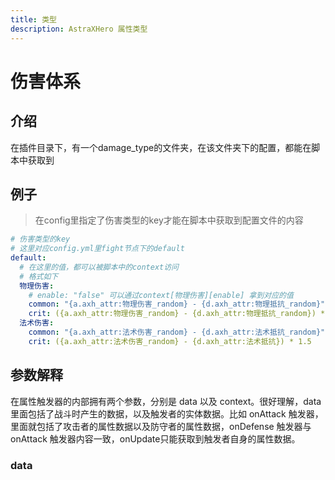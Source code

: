 ```yaml
---
title: 类型
description: AstraXHero 属性类型
---
```

# 伤害体系
## 介绍
在插件目录下，有一个damage_type的文件夹，在该文件夹下的配置，都能在脚本中获取到

## 例子
> 在config里指定了伤害类型的key才能在脚本中获取到配置文件的内容
```yaml
# 伤害类型的key
# 这里对应config.yml里fight节点下的default
default:  
  # 在这里的值，都可以被脚本中的context访问  
  # 格式如下  
  物理伤害:  
    # enable: "false" 可以通过context[物理伤害][enable] 拿到对应的值  
    common: "{a.axh_attr:物理伤害_random} - {d.axh_attr:物理抵抗_random}"  
    crit: ({a.axh_attr:物理伤害_random} - {d.axh_attr:物理抵抗_random}) * 1.5  
  法术伤害:  
    common: "{a.axh_attr:法术伤害_random} - {d.axh_attr:法术抵抗_random}"  
    crit: ({a.axh_attr:法术伤害_random} - {d.axh_attr:法术抵抗}) * 1.5
```
## 参数解释
在属性触发器的内部拥有两个参数，分别是 data 以及 context。很好理解，data 里面包括了战斗时产生的数据，以及触发者的实体数据。比如 onAttack 触发器，里面就包括了攻击者的属性数据以及防守者的属性数据，onDefense 触发器与 onAttack 触发器内容一致，onUpdate只能获取到触发者自身的属性数据。
### data
